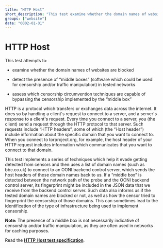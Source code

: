 ```yaml
---
title: "HTTP Host"
short_description: "This test examine whether the domain names of websites are blocked."
groups: ["website"]
date: "0002-01-01"
---
```


# HTTP Host

This test attempts to:

* examine whether the domain names of websites are blocked

* detect the presence of “middle boxes” (software which could be used for
  censorship and/or traffic manipulation) in tested networks

* assess which censorship circumvention techniques are capable of bypassing the
  censorship implemented by the “middle box”

HTTP is a protocol which transfers or exchanges data across the internet. It
does so by handling a client's request to connect to a server, and a server's
response to a client's request. Every time you connect to a server, you (the
client) send a request through the HTTP protocol to that server. Such requests
include “HTTP headers”, some of which (the “Host header”) include information
about the specific domain that you want to connect to. When you connect to
torproject.org, for example, the host header of your HTTP request includes
information which communicates that you want to connect to that domain.

This test implements a series of techniques which help it evade getting detected
from censors and then uses a list of domain names (such as bbc.co.uk) to connect
to an OONI backend control server, which sends the host headers of those domain
names back to us. If a “middle box” is detected between the network path of the
probe and the OONI backend control server, its fingerprint might be included in
the JSON data that we receive from the backend control server. Such data also
informs us if the tested domain names are blocked or not, as well as how the
censor tried to fingerprint the censorship of those domains. This can sometimes
lead to the identification of the type of infrastructure being used to implement
censorship.

**Note:** The presence of a middle box is not necessarily indicative of
censorship and/or traffic manipulation, as they are often used in networks for
caching purposes.

Read the **[HTTP Host test specification](https://github.com/ooni/spec/blob/master/nettests/ts-004-http-host.md)**.
